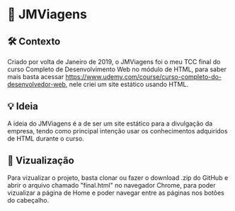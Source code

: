 # 🚙 JMViagens

## 🛠 Contexto

Criado por volta de Janeiro de 2019, o JMViagens foi o meu TCC final do curso Completo de Desenvolvimento Web no módulo de HTML, para saber mais basta acessar https://www.udemy.com/course/curso-completo-do-desenvolvedor-web, nele criei um site estático usando HTML.

## 💡 Ideia

A ideia do JMViagens é a de ser um site estático para a divulgação da empresa, tendo como principal intenção usar os conhecimentos adquiridos de HTML durante o curso.

## 👀 Vizualização

Para vizualizar o projeto, basta clonar ou fazer o download .zip do GitHub e abrir o arquivo chamado "final.html" no navegador Chrome, para poder vizualizar a página de Home e poder navegar entre as páginas nos botões do cabeçalho.
